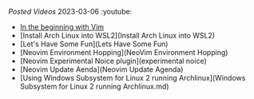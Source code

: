 _Posted Videos_
  2023-03-06
  :youtube:

  - [In the beginning with Vim](vim-in-the-beginning)
  - [Install Arch Linux into WSL2](Install Arch Linux into WSL2)
  - [Let's Have Some Fun](Lets Have Some Fun)
  - [Neovim Environment Hopping](NeoVim Environment Hopping)
  - [Neovim Experimental Noice plugin](experimental noice)
  - [Neovim Update Aenda](Neovim Update Agenda)
  - [Using Windows Subsystem for Linux 2 running Archlinux](Windows Subsystem for Linux 2 running Archlinux.md)
